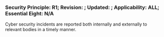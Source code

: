 ### Security Principle: R1; Revision: ; Updated: ; Applicability: ALL; Essential Eight: N/A
<p>Cyber security incidents are reported both internally and externally to relevant bodies in a timely manner.</p>